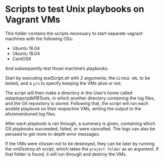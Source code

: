 # Scripts to test Unix playbooks on Vagrant VMs

This folder contains the scripts necessary to start separate vagrant machines with the following OSs:

* Ubuntu 16.04
* Ubuntu 18.04
* CentOS6

And subsequently test those machine’s playbooks.

Start by executing _testScript.sh_ with 2 arguments; the `GitHub URL` to be tested, and a `y/n` to specify keeping the VMs alive or not.

The script will then make a directory in the User’s home called _adoptopenjdkPBTests_, in which another directory containing the log files, and the Git repository is stored. Following that, the script will run each ansible playbook on their respective VMs, writing the output to the aforementioned log files.

After each playbook is ran through, a summary is given, containing which OS playbooks succeeded, failed, or were cancelled. The logs can also be perused to get more in-depth error messages.

If the VMs were chosen *not* to be destroyed, they can be later by running the _vmDestroy.sh_ script, which takes the `project folder` as an argument. If that folder is found, it will run through and destroy the VMs.
